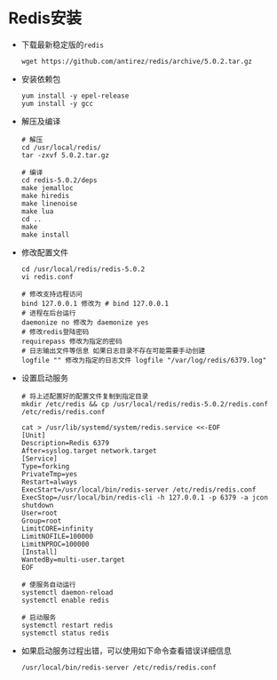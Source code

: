 # Redis安装

- 下载最新稳定版的`redis`

  ```shell
  wget https://github.com/antirez/redis/archive/5.0.2.tar.gz
  ```

- 安装依赖包

  ```shell
  yum install -y epel-release
  yum install -y gcc
  ```

- 解压及编译

  ```shell
  # 解压
  cd /usr/local/redis/
  tar -zxvf 5.0.2.tar.gz
  
  # 编译
  cd redis-5.0.2/deps
  make jemalloc
  make hiredis
  make linenoise
  make lua
  cd ..
  make
  make install
  ```

- 修改配置文件

  ```shell
  cd /usr/local/redis/redis-5.0.2
  vi redis.conf
  
  # 修改支持远程访问
  bind 127.0.0.1 修改为 # bind 127.0.0.1
  # 进程在后台运行
  daemonize no 修改为 daemonize yes
  # 修改redis登陆密码
  requirepass 修改为指定的密码
  # 日志输出文件等信息 如果日志目录不存在可能需要手动创建
  logfile "" 修改为指定的日志文件 logfile "/var/log/redis/6379.log"
  ```

- 设置启动服务

  ```shell
  # 将上述配置好的配置文件复制到指定目录
  mkdir /etc/redis && cp /usr/local/redis/redis-5.0.2/redis.conf /etc/redis/redis.conf
  ```

  ```shell
  cat > /usr/lib/systemd/system/redis.service <<-EOF
  [Unit]
  Description=Redis 6379
  After=syslog.target network.target
  [Service]
  Type=forking
  PrivateTmp=yes
  Restart=always
  ExecStart=/usr/local/bin/redis-server /etc/redis/redis.conf
  ExecStop=/usr/local/bin/redis-cli -h 127.0.0.1 -p 6379 -a jcon shutdown
  User=root
  Group=root
  LimitCORE=infinity
  LimitNOFILE=100000
  LimitNPROC=100000
  [Install]
  WantedBy=multi-user.target
  EOF
  ```

  ```shell
  # 使服务自动运行
  systemctl daemon-reload
  systemctl enable redis
  
  # 启动服务
  systemctl restart redis
  systemctl status redis
  ```

- 如果启动服务过程出错，可以使用如下命令查看错误详细信息

  ```shell
  /usr/local/bin/redis-server /etc/redis/redis.conf
  ```